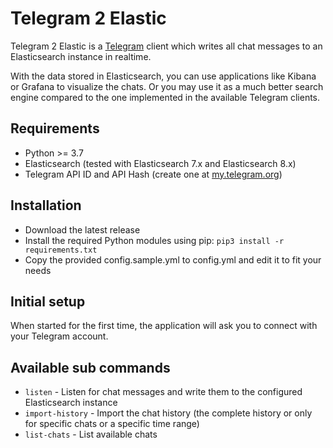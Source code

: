 # Telegram 2 Elastic

Telegram 2 Elastic is a [Telegram](https://telegram.org) client which writes all chat messages to an Elasticsearch instance in realtime.

With the data stored in Elasticsearch, you can use applications like Kibana or Grafana to visualize the chats. Or you may use it as a much better search engine compared to the one implemented in the available Telegram clients.

## Requirements

* Python >= 3.7
* Elasticsearch (tested with Elasticsearch 7.x and Elasticsearch 8.x)
* Telegram API ID and API Hash (create one at [my.telegram.org](https://my.telegram.org))

## Installation

* Download the latest release
* Install the required Python modules using pip: `pip3 install -r requirements.txt`
* Copy the provided config.sample.yml to config.yml and edit it to fit your needs

## Initial setup

When started for the first time, the application will ask you to connect with your Telegram account.

## Available sub commands

* `listen` - Listen for chat messages and write them to the configured Elasticsearch instance
* `import-history` - Import the chat history (the complete history or only for specific chats or a specific time range)
* `list-chats` - List available chats